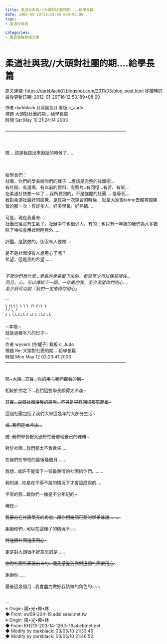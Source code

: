 ```yaml
---
title: 柔道社與我//大頭對社團的期....給學長篇
date: 2003-05-10T21:24:00.000+08:00
tags: 
- 柔道社與我

categories:
- 舊部落格移植文章
---
```


# 柔道社與我//大頭對社團的期....給學長篇

原文連結: https://darkblack01.blogspot.com/2011/03/blog-post.html
移植時的最後更新日期: 2012-01-29T16:12:53.189+08:00

作者 darkblack (《深黑色》) 看板 c_Judo<br />標題 大頭對社團的期....給學長篇<br />時間 Sat May 10 21:24:14 2003<br /><br /><a name='more'></a>───────────────────────────────────────<br /><br /><br /><br />嗯....該是我跳出來癈話的時候了.....<br /><br /><br /><br />給學長們：<br />社團，你們的學長給你們的樣子....應該是完整的社團吧....<br />有社辦、有道場、有以前的資料、有照片..有回憶...有苦、有笑...<br />在柔道社快要一年了....我所見到的，不是強健的社團.....是等死....<br />我對柔道社最好的感覺，是在第一次練習的時候....就是大家搬tatme去體育館練<br />習的那一次！有好多人，好多學長，好熱情....<br /><br />可是，現在我看來....<br />社團已經沒有生氣了，社辦中午也很少人，有的！也只有一年級的我們為大多數<br />除了哈啦會用社辦睡覺外.....<br /><br />評鑑，是該做的，卻沒有人要做....<br /><br />是不是社團沒有人想用心了呢？<br />希望，這是我的希望......<br /><br /><br />*不管你們想什麼...學長的學長留下來的，希望至少可以保留得住...<br />而且，心，可以傳給下一屆，一年級的我，至少渴望你們用心....<br />至少我可以說「我們一定值得你用心」*<br /><br />--<br />╮╭╮╮╮ ╮ ╮╮ ╭╮╭╮╮ ╮<br />╯╯ ╮ ╯<br />╯╰ ╰╰╰╰╰ ╯╰╯╰ ╰╰╯╰╰<br /><br />∼幸福∼<br />就是過著平凡的日子∼<br />--<br />作者 wyvern (空罐子) 看板 c_Judo<br />標題 Re: 大頭對社團的期....給學長篇<br />時間 Mon May 12 02:23:41 2003<br />───────────────────────────────────────<br /><br /><br />嗯~~~大頭...其實...你的用心我們都看的到~~~<br /><br />相較於你之下...我們這些學長顯得太冷淡~~~<br /><br />其實...這個社團給我的感覺...不只是只有回憶那麼簡單~~~<br /><br />這個社團包括了我們大學這幾年的大部分生活~~~<br /><br />或..我們是太冷淡...<br /><br />或..我們學長都太過於忙著處理自己的雜務~~~<br /><br />對於社團...我們都太不負責任.....<br /><br />在我們在學校的最後幾個月.......<br /><br />我想...或許不能留下一個最熱情的社團給你們.........<br /><br />我知道...你是在不得不說的情況下才會這麼說的.....<br /><br />平常的我...跟你們一像是不分年紀的~~~<br /><br />現在...<br /><br />我要站在社團學長的角度...跟你們幾個可愛的學弟妹說.........<br /><br />謝謝你們...可以在這樣子的情況下.....<br /><br />對這個社團這麼用心~~~~~<br /><br />更是對大頭很不好意思的是......<br /><br />你對社團所表現出來的...讓我感覺到你對這個社團很用心~~~<br /><br />謝謝你......<br /><br />最後這幾個月...我會盡力做好我該做的角色的~~~<br /><br /><br />--<br />※ Origin: 陽•光•椰•林<br />◆ From: sw59-204-19.adsl.seed.net.tw<br />※ Origin: 陽•光•椰•林<br />◆ From: KH210-203-14-126.3-16.pl.ebtnet.net<br />◆ Modify by darkblack: 03/05/10 21:33:46<br />◆ Modify by darkblack: 03/05/10 21:46:52

